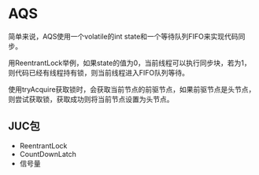 # AQS

简单来说，AQS使用一个volatile的int state和一个等待队列FIFO来实现代码同步。

用ReentrantLock举例，如果state的值为0，当前线程可以执行同步块，若为1，则代码已经有线程持有锁，则当前线程进入FIFO队列等待。

使用tryAcquire获取锁时，会获取当前节点的前驱节点，如果前驱节点是头节点，则尝试获取锁，获取成功则将当前节点设置为头节点。

## JUC包

* ReentrantLock
* CountDownLatch
* 信号量
